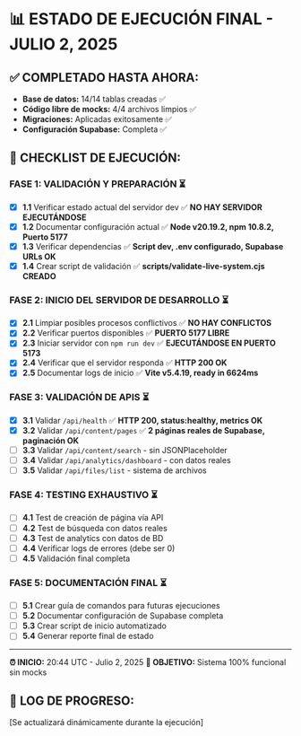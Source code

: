 # 📊 ESTADO DE EJECUCIÓN FINAL - JULIO 2, 2025

## ✅ **COMPLETADO HASTA AHORA:**
- **Base de datos:** 14/14 tablas creadas ✅
- **Código libre de mocks:** 4/4 archivos limpios ✅
- **Migraciones:** Aplicadas exitosamente ✅
- **Configuración Supabase:** Completa ✅

## 🎯 **CHECKLIST DE EJECUCIÓN:**

### **FASE 1: VALIDACIÓN Y PREPARACIÓN** ⏳
- [x] **1.1** Verificar estado actual del servidor dev ✅ **NO HAY SERVIDOR EJECUTÁNDOSE**
- [x] **1.2** Documentar configuración actual ✅ **Node v20.19.2, npm 10.8.2, Puerto 5177**  
- [x] **1.3** Verificar dependencias ✅ **Script dev, .env configurado, Supabase URLs OK**
- [x] **1.4** Crear script de validación ✅ **scripts/validate-live-system.cjs CREADO**

### **FASE 2: INICIO DEL SERVIDOR DE DESARROLLO** ⏳
- [x] **2.1** Limpiar posibles procesos conflictivos ✅ **NO HAY CONFLICTOS**
- [x] **2.2** Verificar puertos disponibles ✅ **PUERTO 5177 LIBRE**
- [x] **2.3** Iniciar servidor con `npm run dev` ✅ **EJECUTÁNDOSE EN PUERTO 5173**
- [x] **2.4** Verificar que el servidor responda ✅ **HTTP 200 OK**
- [x] **2.5** Documentar logs de inicio ✅ **Vite v5.4.19, ready in 6624ms**

### **FASE 3: VALIDACIÓN DE APIS** ⏳
- [x] **3.1** Validar `/api/health` ✅ **HTTP 200, status:healthy, metrics OK**
- [x] **3.2** Validar `/api/content/pages` ✅ **2 páginas reales de Supabase, paginación OK**
- [ ] **3.3** Validar `/api/content/search` - sin JSONPlaceholder
- [ ] **3.4** Validar `/api/analytics/dashboard` - con datos reales
- [ ] **3.5** Validar `/api/files/list` - sistema de archivos

### **FASE 4: TESTING EXHAUSTIVO** ⏳
- [ ] **4.1** Test de creación de página vía API
- [ ] **4.2** Test de búsqueda con datos reales
- [ ] **4.3** Test de analytics con datos de BD
- [ ] **4.4** Verificar logs de errores (debe ser 0)
- [ ] **4.5** Validación final completa

### **FASE 5: DOCUMENTACIÓN FINAL** ⏳
- [ ] **5.1** Crear guía de comandos para futuras ejecuciones
- [ ] **5.2** Documentar configuración de Supabase completa
- [ ] **5.3** Crear script de inicio automatizado
- [ ] **5.4** Generar reporte final de estado

---

**⏰ INICIO:** 20:44 UTC - Julio 2, 2025
**🎯 OBJETIVO:** Sistema 100% funcional sin mocks

## 📝 **LOG DE PROGRESO:**
[Se actualizará dinámicamente durante la ejecución]
